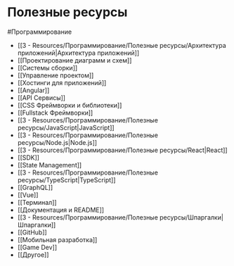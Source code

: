 # Полезные ресурсы

#Программирование 

- [[3 - Resources/Программирование/Полезные ресурсы/Архитектура приложений|Архитектура приложений]]
- [[Проектирование диаграмм и схем]]
- [[Системы сборки]]
- [[Управление проектом]]
- [[Хостинги для приложений]]
- [[Angular]]
- [[API Сервисы]]
- [[CSS Фреймворки и библиотеки]]
- [[Fullstack Фреймворки]]
- [[3 - Resources/Программирование/Полезные ресурсы/JavaScript|JavaScript]]
- [[3 - Resources/Программирование/Полезные ресурсы/Node.js|Node.js]]
- [[3 - Resources/Программирование/Полезные ресурсы/React|React]]
- [[SDK]]
- [[State Management]]
- [[3 - Resources/Программирование/Полезные ресурсы/TypeScript|TypeScript]]
- [[GraphQL]]
- [[Vue]]
- [[Терминал]]
- [[Документация и README]]
- [[3 - Resources/Программирование/Полезные ресурсы/Шпаргалки|Шпаргалки]]
- [[GitHub]]
- [[Мобильная разработка]]
- [[Game Dev]]
- [[Другое]]